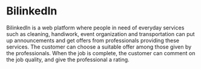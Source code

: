 # BilinkedIn
BilinkedIn is a web platform where people in need of everyday services such as cleaning, handiwork, event organization and transportation can put up announcements and get offers from professionals providing these services. The customer can choose a suitable offer among those given by the professionals. When the job is complete, the customer can comment on the job quality, and give the professional a rating.
